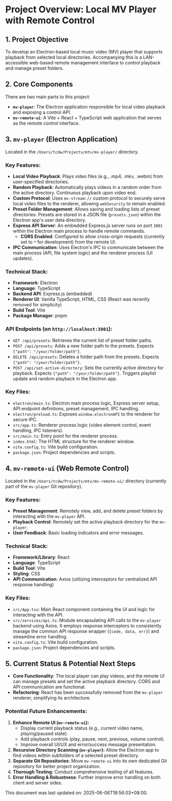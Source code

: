# Project Overview: Local MV Player with Remote Control

## 1. Project Objective

To develop an Electron-based local music video (MV) player that supports playback from selected local directories. Accompanying this is a LAN-accessible web-based remote management interface to control playback and manage preset folders.

## 2. Core Components

There are two main parts to this project:

*   **`mv-player`**: The Electron application responsible for local video playback and exposing a control API.
*   **`mv-remote-ui`**: A Vite + React + TypeScript web application that serves as the remote control interface.

## 3. `mv-player` (Electron Application)

Located in the `/Users/tcdw/Projects/mtv/mv-player/` directory.

### Key Features:

*   **Local Video Playback**: Plays video files (e.g., .mp4, .mkv, .webm) from user-specified directories.
*   **Random Playback**: Automatically plays videos in a random order from the active directory. Continuous playback upon video end.
*   **Custom Protocol**: Uses `mv-stream://` custom protocol to securely serve local video files to the renderer, allowing `webSecurity` to remain enabled.
*   **Preset Folder Management**: Allows saving and loading lists of preset directories. Presets are stored in a JSON file (`presets.json`) within the Electron app's user data directory.
*   **Express API Server**: An embedded Express.js server runs on port `3001` within the Electron main process to handle remote commands.
    *   **CORS Enabled**: Configured to allow cross-origin requests (currently set to `*` for development) from the remote UI.
*   **IPC Communication**: Uses Electron's IPC to communicate between the main process (API, file system logic) and the renderer process (UI updates).

### Technical Stack:

*   **Framework**: Electron
*   **Language**: TypeScript
*   **Backend API**: Express.js (embedded)
*   **Renderer UI**: Vanilla TypeScript, HTML, CSS (React was recently removed for simplicity)
*   **Build Tool**: Vite
*   **Package Manager**: pnpm

### API Endpoints (on `http://localhost:3001`):

*   `GET /api/presets`: Retrieves the current list of preset folder paths.
*   `POST /api/presets`: Adds a new folder path to the presets. Expects `{"path": "/your/folder/path"}`.
*   `DELETE /api/presets`: Deletes a folder path from the presets. Expects `{"path": "/your/folder/path"}`.
*   `POST /api/set-active-directory`: Sets the currently active directory for playback. Expects `{"path": "/your/folder/path"}`. Triggers playlist update and random playback in the Electron app.

### Key Files:

*   `electron/main.ts`: Electron main process logic, Express server setup, API endpoint definitions, preset management, IPC handling.
*   `electron/preload.ts`: Exposes `window.electronAPI` to the renderer for secure IPC.
*   `src/app.ts`: Renderer process logic (video element control, event handling, IPC listeners).
*   `src/main.ts`: Entry point for the renderer process.
*   `index.html`: The HTML structure for the renderer window.
*   `vite.config.ts`: Vite build configuration.
*   `package.json`: Project dependencies and scripts.

## 4. `mv-remote-ui` (Web Remote Control)

Located in the `/Users/tcdw/Projects/mtv/mv-remote-ui/` directory (currently part of the `mv-player` Git repository).

### Key Features:

*   **Preset Management**: Remotely view, add, and delete preset folders by interacting with the `mv-player` API.
*   **Playback Control**: Remotely set the active playback directory for the `mv-player`.
*   **User Feedback**: Basic loading indicators and error messages.

### Technical Stack:

*   **Framework/Library**: React
*   **Language**: TypeScript
*   **Build Tool**: Vite
*   **Styling**: CSS
*   **API Communication**: Axios (utilizing interceptors for centralized API response handling)

### Key Files:

*   `src/App.tsx`: Main React component containing the UI and logic for interacting with the API.
*   `src/services/api.ts`: Module encapsulating API calls to the `mv-player` backend using Axios. It employs response interceptors to consistently manage the common API response wrapper (`{code, data, err}`) and streamline error handling.
*   `vite.config.ts`: Vite build configuration.
*   `package.json`: Project dependencies and scripts.

## 5. Current Status & Potential Next Steps

*   **Core Functionality**: The local player can play videos, and the remote UI can manage presets and set the active playback directory. CORS and API communication are functional.
*   **Refactoring**: React has been successfully removed from the `mv-player` renderer, simplifying its architecture.

### Potential Future Enhancements:

1.  **Enhance Remote UI (`mv-remote-ui`):**
    *   Display current playback status (e.g., current video name, playing/paused state).
    *   Add playback controls (play, pause, next, previous, volume control).
    *   Improve overall UI/UX and error/success message presentation.
2.  **Recursive Directory Scanning (`mv-player`):** Allow the Electron app to find videos within subfolders of a selected preset directory.
3.  **Separate Git Repositories**: Move `mv-remote-ui` into its own dedicated Git repository for better project organization.
4.  **Thorough Testing**: Conduct comprehensive testing of all features.
5.  **Error Handling & Robustness**: Further improve error handling on both client and server sides.

This document was last updated on: 2025-06-06T18:56:03+08:00.
